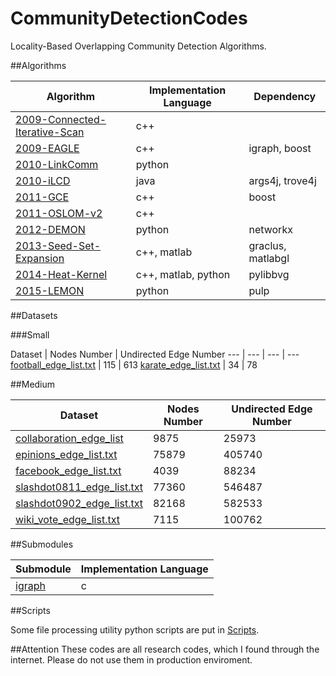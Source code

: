# CommunityDetectionCodes
Locality-Based Overlapping Community Detection Algorithms.

##Algorithms

Algorithm | Implementation Language | Dependency
--- | --- | ---
[2009-Connected-Iterative-Scan](2009-Connected-Iterative-Scan) | c++ |
[2009-EAGLE](2009-EAGLE) | c++ | igraph, boost
[2010-LinkComm](2010-LinkCommunity) | python| 
[2010-iLCD](2010-iLCD) | java | args4j, trove4j
[2011-GCE](2011-GCE) | c++ | boost
[2011-OSLOM-v2](2011-OSLOM-v2) | c++ |
[2012-DEMON](2012-DEMON) | python | networkx
[2013-Seed-Set-Expansion](2013-Seed-Set-Expansion) | c++, matlab | graclus, matlabgl
[2014-Heat-Kernel](2014-Heat-Kernel) | c++, matlab, python | pylibbvg 
[2015-LEMON](2015-LEMON) | python | pulp

##Datasets

###Small

Dataset | Nodes Number | Undirected Edge Number
--- | --- | --- | --- 
[football_edge_list.txt](Datasets/football_edge_list.txt) | 115 | 613
[karate_edge_list.txt](Datasets/karate_edge_list.txt) | 34 | 78

##Medium

Dataset |  Nodes Number | Undirected Edge Number
--- | ---  | --- 
[collaboration_edge_list](Datasets/collaboration_edge_list.txt)  | 9875 | 25973
[epinions_edge_list.txt](Datasets/epinions_edge_list.txt)  | 75879 | 405740
[facebook_edge_list.txt](Datasets/facebook_edge_list.txt)  | 4039 | 88234
[slashdot0811_edge_list.txt](Datasets/slashdot0811_edge_list.txt)  | 77360 | 546487
[slashdot0902_edge_list.txt](Datasets/slashdot0902_edge_list.txt)  | 82168 | 582533
[wiki_vote_edge_list.txt](Datasets/wiki_vote_edge_list.txt)  | 7115 | 100762


##Submodules

Submodule | Implementation Language
--- | ---
[igraph](https://github.com/igraph/igraph) | c

##Scripts

Some file processing utility python scripts are put in [Scripts](Scripts).

##Attention
These codes are all research codes, which I found through the internet. Please do not use them in production enviroment.
